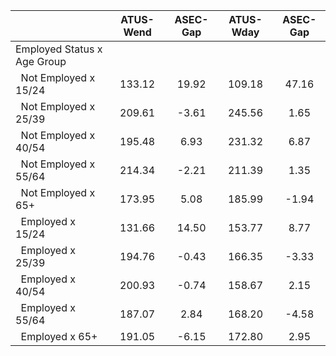 
|                      |    ATUS-Wend |     ASEC-Gap |    ATUS-Wday |     ASEC-Gap |
| -------------------- | :----------: | :----------: | :----------: | :----------: |
| Employed Status x Age Group |              |              |              |              |
| &nbsp;&nbsp;Not Employed x 15/24 |       133.12 |        19.92 |       109.18 |        47.16 |
| &nbsp;&nbsp;Not Employed x 25/39 |       209.61 |        -3.61 |       245.56 |         1.65 |
| &nbsp;&nbsp;Not Employed x 40/54 |       195.48 |         6.93 |       231.32 |         6.87 |
| &nbsp;&nbsp;Not Employed x 55/64 |       214.34 |        -2.21 |       211.39 |         1.35 |
| &nbsp;&nbsp;Not Employed x 65+ |       173.95 |         5.08 |       185.99 |        -1.94 |
| &nbsp;&nbsp;Employed x 15/24 |       131.66 |        14.50 |       153.77 |         8.77 |
| &nbsp;&nbsp;Employed x 25/39 |       194.76 |        -0.43 |       166.35 |        -3.33 |
| &nbsp;&nbsp;Employed x 40/54 |       200.93 |        -0.74 |       158.67 |         2.15 |
| &nbsp;&nbsp;Employed x 55/64 |       187.07 |         2.84 |       168.20 |        -4.58 |
| &nbsp;&nbsp;Employed x 65+ |       191.05 |        -6.15 |       172.80 |         2.95 |

